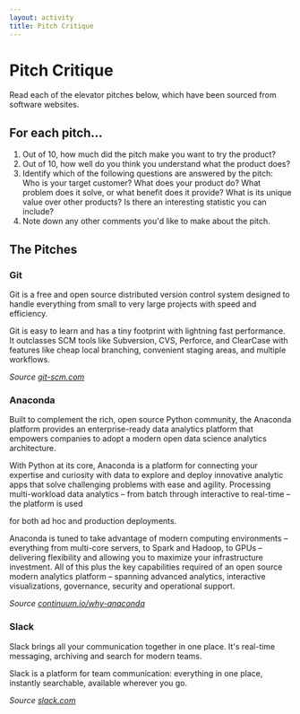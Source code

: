 ```yaml
---
layout: activity
title: Pitch Critique
---
```


# Pitch Critique


Read each of the elevator pitches below, which have been sourced from software websites.

## For each pitch...

1. Out of 10, how much did the pitch make you want to try the product?
2. Out of 10, how well do you think you understand what the product does?
3. Identify which of the following questions are answered by the pitch:
    Who is your target customer?
    What does your product do?
    What problem does it solve, or what benefit does it provide?
    What is its unique value over other products?
    Is there an interesting statistic you can include?
4. Note down any other comments you'd like to make about the pitch.



## The Pitches

### Git

Git is a free and open source distributed version control system designed to handle everything from small to very large projects with speed and efficiency.

Git is easy to learn and has a tiny footprint with lightning fast performance. It outclasses SCM tools like Subversion, CVS, Perforce, and ClearCase with features like cheap local branching, convenient staging areas, and multiple workflows.

_Source [git-scm.com](https://git-scm.com/)_




### Anaconda

Built to complement the rich, open source Python community, the Anaconda platform provides an enterprise-ready data analytics platform that empowers companies to adopt a modern open data science analytics architecture.

With Python at its core, Anaconda is a platform for connecting your expertise and curiosity with data to explore and deploy innovative analytic apps that solve challenging problems with ease and agility. Processing multi-workload data analytics – from batch through interactive to real-time – the platform is used

for both ad hoc and production deployments.

Anaconda is tuned to take advantage of modern computing environments – everything from multi-core servers, to Spark and Hadoop, to GPUs – delivering flexibility and allowing you to maximize your infrastructure investment. All of this plus the key capabilities required of an open source modern analytics platform – spanning advanced analytics, interactive visualizations, governance, security and operational support.

_Source [continuum.io/why-anaconda](https://www.continuum.io/why-anaconda)_



### Slack

Slack brings all your communication together in one place. It's real-time messaging, archiving and search for modern teams.

Slack is a platform for team communication: everything in one place, instantly searchable, available wherever you go.

_Source [slack.com](https://slack.com/)_




